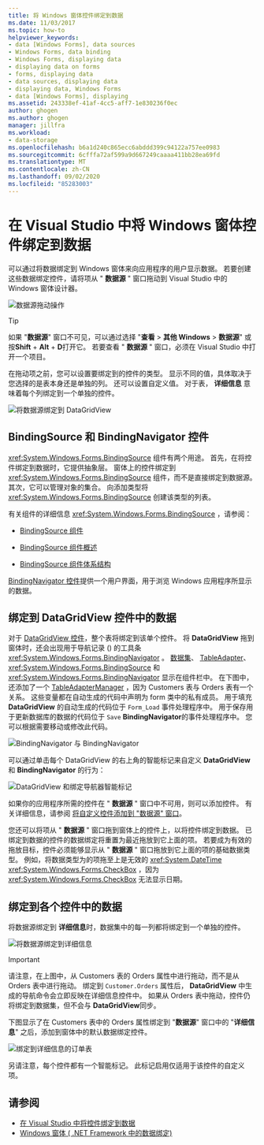 ```yaml
---
title: 将 Windows 窗体控件绑定到数据
ms.date: 11/03/2017
ms.topic: how-to
helpviewer_keywords:
- data [Windows Forms], data sources
- Windows Forms, data binding
- Windows Forms, displaying data
- displaying data on forms
- forms, displaying data
- data sources, displaying data
- displaying data, Windows Forms
- data [Windows Forms], displaying
ms.assetid: 243338ef-41af-4cc5-aff7-1e830236f0ec
author: ghogen
ms.author: ghogen
manager: jillfra
ms.workload:
- data-storage
ms.openlocfilehash: b6a1d240c865ecc6abddd399c94122a757ee0983
ms.sourcegitcommit: 6cfffa72af599a9d667249caaaa411bb28ea69fd
ms.translationtype: MT
ms.contentlocale: zh-CN
ms.lasthandoff: 09/02/2020
ms.locfileid: "85283003"
---
```

# <a name="bind-windows-forms-controls-to-data-in-visual-studio"></a>在 Visual Studio 中将 Windows 窗体控件绑定到数据

可以通过将数据绑定到 Windows 窗体来向应用程序的用户显示数据。 若要创建这些数据绑定控件，请将项从 " **数据源** " 窗口拖动到 Visual Studio 中的 Windows 窗体设计器。

![数据源拖动操作](../data-tools/media/raddata-data-source-drag-operation.png)

> [!TIP]
> 如果 "**数据源**" 窗口不可见，可以通过选择 "**查看**  >  **其他 Windows**  >  **数据源**" 或按**Shift** + **Alt** + **D**打开它。 若要查看 " **数据源** " 窗口，必须在 Visual Studio 中打开一个项目。

在拖动项之前，您可以设置要绑定到的控件的类型。 显示不同的值，具体取决于您选择的是表本身还是单独的列。  还可以设置自定义值。 对于表， **详细信息** 意味着每个列绑定到一个单独的控件。

![将数据源绑定到 DataGridView](../data-tools/media/raddata-bind-data-source-to-datagridview.png)

## <a name="bindingsource-and-bindingnavigator-controls"></a>BindingSource 和 BindingNavigator 控件

<xref:System.Windows.Forms.BindingSource> 组件有两个用途。 首先，在将控件绑定到数据时，它提供抽象层。 窗体上的控件绑定到 <xref:System.Windows.Forms.BindingSource> 组件，而不是直接绑定到数据源。 其次，它可以管理对象的集合。 向添加类型将 <xref:System.Windows.Forms.BindingSource> 创建该类型的列表。

有关组件的详细信息 <xref:System.Windows.Forms.BindingSource> ，请参阅：

- [BindingSource 组件](/dotnet/framework/winforms/controls/bindingsource-component)

- [BindingSource 组件概述](/dotnet/framework/winforms/controls/bindingsource-component-overview)

- [BindingSource 组件体系结构](/dotnet/framework/winforms/controls/bindingsource-component-architecture)

[BindingNavigator 控件](/dotnet/framework/winforms/controls/bindingnavigator-control-windows-forms)提供一个用户界面，用于浏览 Windows 应用程序所显示的数据。

## <a name="bind-to-data-in-a-datagridview-control"></a>绑定到 DataGridView 控件中的数据

对于 [DataGridView 控件](/dotnet/framework/winforms/controls/datagridview-control-overview-windows-forms)，整个表将绑定到该单个控件。 将 **DataGridView** 拖到窗体时，还会出现用于导航记录 () 的工具条 <xref:System.Windows.Forms.BindingNavigator> 。 [数据集](../data-tools/dataset-tools-in-visual-studio.md)、 [TableAdapter](../data-tools/create-and-configure-tableadapters.md)、 <xref:System.Windows.Forms.BindingSource> 和 <xref:System.Windows.Forms.BindingNavigator> 显示在组件栏中。 在下图中，还添加了一个 [TableAdapterManager](https://msdn.microsoft.com/library/bb384426.aspx) ，因为 Customers 表与 Orders 表有一个关系。 这些变量都在自动生成的代码中声明为 form 类中的私有成员。 用于填充 **DataGridView** 的自动生成的代码位于 `Form_Load` 事件处理程序中。 用于保存用于更新数据库的数据的代码位于 `Save` **BindingNavigator**的事件处理程序中。 您可以根据需要移动或修改此代码。

![BindingNavigator 与 BindingNavigator](../data-tools/media/raddata-gridview-with-bindingnavigator.png)

可以通过单击每个 DataGridView 的右上角的智能标记来自定义 **DataGridView** 和 **BindingNavigator** 的行为：

![DataGridView 和绑定导航器智能标记](../data-tools/media/raddata-datagridview-and-binding-navigator-smart-tags.png)

如果你的应用程序所需的控件在 " **数据源** " 窗口中不可用，则可以添加控件。 有关详细信息，请参阅 [将自定义控件添加到 "数据源" 窗口](../data-tools/add-custom-controls-to-the-data-sources-window.md)。

您还可以将项从 " **数据源** " 窗口拖到窗体上的控件上，以将控件绑定到数据。 已绑定到数据的控件的数据绑定将重置为最近拖放到它上面的项。 若要成为有效的拖放目标，控件必须能够显示从 " **数据源** " 窗口拖放到它上面的项的基础数据类型。 例如，将数据类型为的项拖至上是无效的 <xref:System.DateTime> <xref:System.Windows.Forms.CheckBox> ，因为 <xref:System.Windows.Forms.CheckBox> 无法显示日期。

## <a name="bind-to-data-in-individual-controls"></a>绑定到各个控件中的数据

将数据源绑定到 **详细信息**时，数据集中的每一列都将绑定到一个单独的控件。

![将数据源绑定到详细信息](../data-tools/media/raddata-bind-data-source-to-details.png)

> [!IMPORTANT]
> 请注意，在上图中，从 Customers 表的 Orders 属性中进行拖动，而不是从 Orders 表中进行拖动。 绑定到 `Customer.Orders` 属性后， **DataGridView** 中生成的导航命令会立即反映在详细信息控件中。 如果从 Orders 表中拖动，控件仍将绑定到数据集，但不会与 **DataGridView**同步。

下图显示了在 Customers 表中的 Orders 属性绑定到 "**数据源**" 窗口中的 "**详细信息**" 之后，添加到窗体中的默认数据绑定控件。

![绑定到详细信息的订单表](../data-tools/media/raddata-orders-table-bound-to-details.png)

另请注意，每个控件都有一个智能标记。 此标记启用仅适用于该控件的自定义项。

## <a name="see-also"></a>请参阅

- [在 Visual Studio 中将控件绑定到数据](../data-tools/bind-controls-to-data-in-visual-studio.md)
- [Windows 窗体 ( .NET Framework 中的数据绑定) ](/dotnet/framework/winforms/windows-forms-data-binding)
